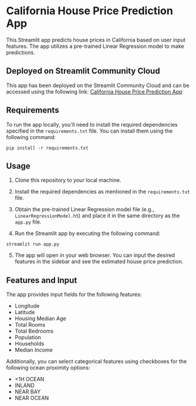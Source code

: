 # California House Price Prediction App

This Streamlit app predicts house prices in California based on user input features. The app utilizes a pre-trained Linear Regression model to make predictions.

## Deployed on Streamlit Community Cloud

This app has been deployed on the Streamlit Community Cloud and can be accessed using the following link: [California House Price Prediction App](https://california-house-prices-saj96avnxe8iyz9pt5ebxx.streamlit.app/)

## Requirements

To run the app locally, you'll need to install the required dependencies specified in the `requirements.txt` file. You can install them using the following command:

```
pip install -r requirements.txt
```

## Usage

1. Clone this repository to your local machine.

2. Install the required dependencies as mentioned in the `requirements.txt` file.

3. Obtain the pre-trained Linear Regression model file (e.g., `LinearRegressionModel.h5`) and place it in the same directory as the `app.py` file.

4. Run the Streamlit app by executing the following command:

```
streamlit run app.py
```

5. The app will open in your web browser. You can input the desired features in the sidebar and see the estimated house price prediction.

## Features and Input

The app provides input fields for the following features:

- Longitude
- Latitude
- Housing Median Age
- Total Rooms
- Total Bedrooms
- Population
- Households
- Median Income

Additionally, you can select categorical features using checkboxes for the following ocean proximity options:

- <1H OCEAN
- INLAND
- NEAR BAY
- NEAR OCEAN


